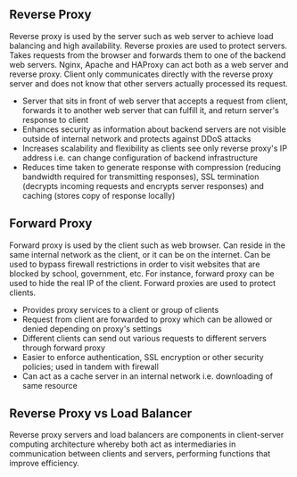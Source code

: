 ## Reverse Proxy

Reverse proxy is used by the server such as web server to achieve load balancing and high availability. Reverse proxies are used to protect servers. Takes requests from the browser and forwards them to one of the backend web servers. Nginx, Apache and HAProxy can act both as a web server and reverse proxy. Client only communicates directly with the reverse proxy server and does not know that other servers actually processed its request.

- Server that sits in front of web server that accepts a request from client, forwards it to another web server that can fulfill it, and return server's response to client
- Enhances security as information about backend servers are not visible outside of internal network and protects against DDoS attacks
- Increases scalability and flexibility as clients see only reverse proxy's IP address i.e. can change configuration of backend infrastructure
- Reduces time taken to generate response with compression (reducing bandwidth required for transmitting responses), SSL termination (decrypts incoming requests and encrypts server responses) and caching (stores copy of response locally)

## Forward Proxy

Forward proxy is used by the client such as web browser. Can reside in the same internal network as the client, or it can be on the internet. Can be used to bypass firewall restrictions in order to visit websites that are blocked by school, government, etc. For instance, forward proxy can be used to hide the real IP of the client. Forward proxies are used to protect clients.

- Provides proxy services to a client or group of clients
- Request from client are forwarded to proxy which can be allowed or denied depending on proxy's settings
- Different clients can send out various requests to different servers through forward proxy
- Easier to enforce authentication, SSL encryption or other security policies; used in tandem with firewall
- Can act as a cache server in an internal network i.e. downloading of same resource

## Reverse Proxy vs Load Balancer

Reverse proxy servers and load balancers are components in client-server computing architecture whereby both act as intermediaries in communication between clients and servers, performing functions that improve efficiency.
